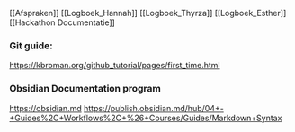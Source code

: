 [[Afspraken]]
[[Logboek_Hannah]]
[[Logboek_Thyrza]]
[[Logboek_Esther]]
[[Hackathon Documentatie]]
### Git guide:
https://kbroman.org/github_tutorial/pages/first_time.html 

### Obsidian Documentation program
https://obsidian.md
https://publish.obsidian.md/hub/04+-+Guides%2C+Workflows%2C+%26+Courses/Guides/Markdown+Syntax